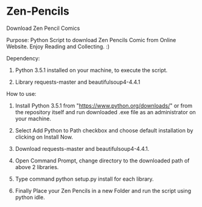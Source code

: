 # Zen-Pencils
Download Zen Pencil Comics

Purpose: Python Script to download Zen Pencils Comic from Online Website. Enjoy Reading and Collecting. :)

Dependency: 

1) Python 3.5.1 installed on your machine, to execute the script.

2) Library requests-master and beautifulsoup4-4.4.1


How to use:

1) Install Python 3.5.1 from "https://www.python.org/downloads/" or from the repository itself and run downloaded .exe file as an administrator on your machine.

2) Select Add Python to Path checkbox and choose default installation by clicking on Install Now.

3) Download requests-master and beautifulsoup4-4.4.1.

4) Open Command Prompt, change directory to the downloaded path of above 2 libraries.

5) Type command python setup.py install for each library.

6) Finally Place your Zen Pencils in a new Folder and run the script using python idle.

